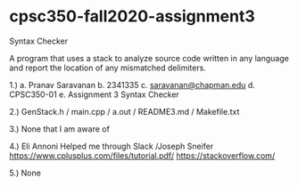 # cpsc350-fall2020-assignment3
Syntax Checker

A program that uses a stack to analyze source code written in any language and report the location of any mismatched delimiters.

1.) a. Pranav Saravanan b. 2341335 c. saravanan@chapman.edu d. CPSC350-01 e. Assignment 3 Syntax Checker

2.) GenStack.h / main.cpp / a.out / README3.md / Makefile.txt

3.) None that I am aware of

4.) Eli Annoni Helped me through Slack 
    /Joseph Sneifer
https://www.cplusplus.com/files/tutorial.pdf/ https://stackoverflow.com/

5.) None
